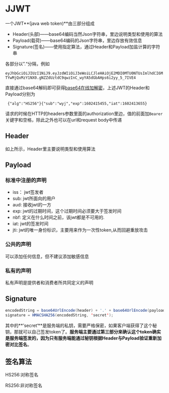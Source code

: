 # JJWT

一个JWT**(java web token)**由三部分组成

- Header(头部)——base64编码当然Json字符串，里边说明类型和使用的算法
- Payload(载荷)——base64编码的Json字符串，里边存放有效信息
- Signature(签名)——使用指定算法，通过Header和Payload加盐计算的字符串

各部分以”.“分隔，例如

`eyJhbGciOiJIUzI1NiJ9.eyJzdWIiOiJ3eWoiLCJleHAiOjE2MDI0MTU0NTUsImlhdCI6MTYwMjQxMzY1NX0.gNZZdUztdC9qwzInC_wyYA5dGbAHps6i2yy_5_7IVE4`

直接通过base64解码即可获得[base64在线加解密](https://tool.oschina.net/encrypt?type=3)，上述JWT的Header和Payload分别为

` {"alg":"HS256"}{"sub":"wyj","exp":1602415455,"iat":1602413655}`

请求的时候在HTTP的headers参数里面的authorization里边，值的前面加`Bearer`关键字和空格，除此之外也可以在url和request body中传递

## Header

如上所示，Header里主要说明类型和使用算法

## Payload

### 标准中注册的声明

- iss： jwt签发者
- sub: jwt所面向的用户
- aud: 接收jwt的一方
- exp: jwt的过期时间，这个过期时间必须要大于签发时间
- nbf: 定义在什么时间之前，该jwt都是不可用的.
- iat: jwt的签发时间
- jti: jwt的唯一身份标识，主要用来作为一次性token,从而回避重放攻击

### 公共的声明

可以添加任何信息，但不建议添加敏感信息

### 私有的声明

私有声明是提供者和消费者所共同定义的声明

## Signature

```java
encodedString = base64UrlEncode(header) + '.' + base64UrlEncode(payload);
signature = HMACSHA256(encodedString, 'secret');
```

其中的**’secret‘**是服务端的私钥，需要严格保密，如果客户端获得了这个秘钥，那就可以自己签发token了。**服务端主要通过第三部分来确认这个token确实是服务端签发的，因为只有服务端能通过秘钥根据Header与Payload验证重新加密对比签名**。

## 签名算法

HS256:对称签名

RS256:非对称签名


